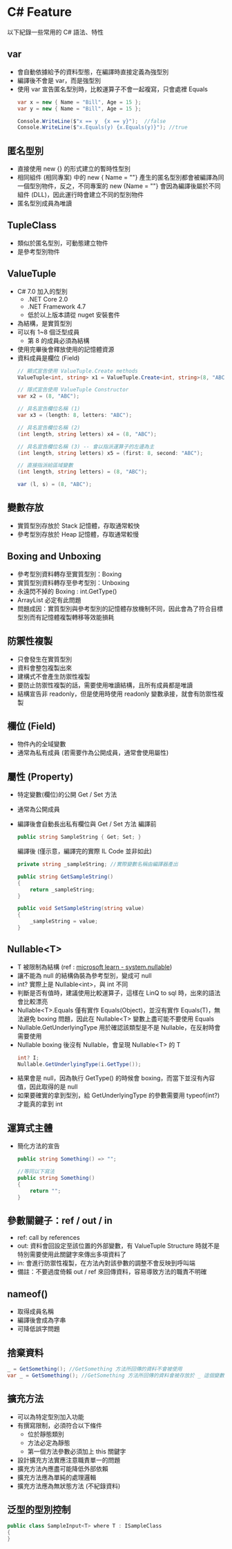 # C# Feature


以下紀錄一些常用的 C# 語法、特性

<!--more-->

## var

* 會自動依據給予的資料型態，在編譯時直接定義為強型別
* 編譯後不會是 var，而是強型別
* 使用 var 宣告匿名型別時，比較運算子不會一起複寫，只會處裡 Equals
  ```csharp
  var x = new { Name = "Bill", Age = 15 };
  var y = new { Name = "Bill", Age = 15 };

  Console.WriteLine($"x == y  {x == y}");  //false
  Console.WriteLine($"x.Equals(y) {x.Equals(y)}"); //true
  ```

## 匿名型別

* 直接使用 new {} 的形式建立的暫時性型別
* 相同組件 (相同專案) 中的 new { Name = ""} 產生的匿名型別都會被編譯為同一個型別物件，反之，不同專案的 new {Name = ""} 會因為編譯後屬於不同組件 (DLL)，因此運行時會建立不同的型別物件
* 匿名型別成員為唯讀

## TupleClass

* 類似於匿名型別，可動態建立物件
* 是參考型別物件

## ValueTuple

* C# 7.0 加入的型別
  - .NET Core 2.0
  - .NET Framework 4.7
  - 低於以上版本請從 nuget 安裝套件
* 為結構，是實質型別
* 可以有 1~8 個泛型成員
  - 第 8 的成員必須為結構
* 使用完畢後會釋放使用的記憶體資源
* 資料成員是欄位 (Field)
  ```csharp
  // 顯式宣告使用 ValueTuple.Create methods
  ValueTuple<int, string> x1 = ValueTuple.Create<int, string>(8, "ABC");

  // 隱式宣告使用 ValueTuple Constructor
  var x2 = (8, "ABC");

  // 具名宣告欄位名稱 (1)
  var x3 = (length: 8, letters: "ABC");

  // 具名宣告欄位名稱 (2)
  (int length, string letters) x4 = (8, "ABC");

  // 具名宣告欄位名稱 (3) -- 會以指派運算子的左邊為主
  (int length, string letters) x5 = (first: 8, second: "ABC");

  // 直接指派給區域變數
  (int length, string letters) = (8, "ABC");

  var (l, s) = (8, "ABC");
  ```

## 變數存放

* 實質型別存放於 Stack 記憶體，存取通常較快
* 參考型別存放於 Heap 記憶體，存取通常較慢

## Boxing and Unboxing

* 參考型別資料轉存至實質型別：Boxing
* 實質型別資料轉存至參考型別：Unboxing
* 永遠閃不掉的 Boxing : int.GetType()
* ArrayList 必定有此問題
* 問題成因：實質型別與參考型別的記憶體存放機制不同，因此會為了符合目標型別而有記憶體複製轉移等效能損耗

## 防禦性複製

* 只會發生在實質型別
* 資料會整包複製出來
* 建構式不會產生防禦性複製
* 要防止防禦性複製的話，需要使用唯讀結構，且所有成員都是唯讀
* 結構宣告非 readonly，但是使用時使用 readonly 變數承接，就會有防禦性複製

## 欄位 (Field)

* 物件內的全域變數
* 通常為私有成員 (若需要作為公開成員，通常會使用屬性)

## 屬性 (Property)

* 特定變數(欄位)的公開 Get / Set 方法
* 通常為公開成員
* 編譯後會自動長出私有欄位與 Get / Set 方法
    編譯前
    ```csharp
    public string SampleString { Get; Set; }
    ```

    編譯後 (僅示意，編譯完的實際 IL Code 並非如此)
    ```csharp
    private string _sampleString; //實際變數名稱由編譯器產出

    public string GetSampleString()
    {
        return _sampleString;
    }

    public void SetSampleString(string value)
    {
        _sampleString = value;
    }
    ```

## Nullable\<T\>

* T 被限制為結構 (ref : [microsoft learn - system.nullable](https://learn.microsoft.com/zh-tw/dotnet/api/system.nullable-1?view=net-8.0))
* 讓不能為 null 的結構偽裝為參考型別，變成可 null
* int? 實際上是 Nullable\<int\>，與 int 不同
* 判斷是否有值時，建議使用比較運算子，這樣在 LinQ to sql 時，出來的語法會比較漂亮
* Nullable\<T\>.Equals 僅有實作 Equals(Object)，並沒有實作 Equals(T)，無法避免 boxing 問題，因此在 Nullable\<T\> 變數上盡可能不要使用 Equals
* Nullable.GetUnderlyingType 用於確認該類型是不是 Nullable，在反射時會需要使用
* Nullable boxing 後沒有 Nullable，會呈現 Nullable\<T\> 的 T
  ```csharp
  int? I;
  Nullable.GetUnderlyingType(i.GetType());
  ```
* 結果會是 null，因為執行 GetType() 的時候會 boxing，而當下並沒有內容值，因此取得的是 null
* 如果要確實的拿到型別，給 GetUnderlyingType 的參數需要用 typeof(int?) 才能真的拿到 int

## 運算式主體

* 簡化方法的宣告

  ```csharp
  public string Something() => "";

  //等同以下寫法
  public string Something()
  {
      return "";
  }
  ```

## 參數關鍵子：ref / out / in

* ref: call by references
* out: 資料會回設定至該位置的外部變數，有 ValueTuple Structure 時就不是特別需要使用此關鍵字來傳出多項資料了
* in: 會進行防禦性複製，在方法內對該參數的調整不會反映到呼叫端
* 備註：不要過度倚賴 out / ref 來回傳資料，容易導致方法的職責不明確

## nameof()

* 取得成員名稱
* 編譯後會成為字串
* 可降低誤字問題

## 捨棄資料

```csharp
_ = GetSomething(); //GetSomething 方法所回傳的資料不會被使用
var _ = GetSomething(); //GetSomething 方法所回傳的資料會被存放於 _ 這個變數中
```

## 擴充方法

* 可以為特定型別加入功能
* 有撰寫限制，必須符合以下條件
  * 位於靜態類別
  * 方法必定為靜態
  * 第一個方法參數必須加上 this 關鍵字
* 設計擴充方法實應注意職責單一的問題
* 擴充方法內應盡可能降低外部依賴
* 擴充方法應為單純的處理邏輯
* 擴充方法應為無狀態方法 (不紀錄資料)

## 泛型的型別控制

```csharp
public class SampleInput<T> where T : ISampleClass
{
}
```

